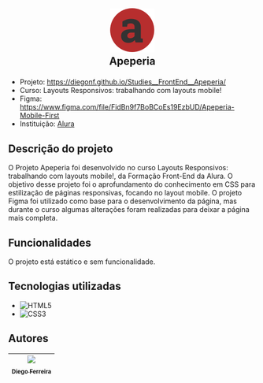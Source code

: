 ## <p align="center">![logo da Apeperia](./img/logo.svg)<br>Apeperia</p>

* Projeto: https://diegonf.github.io/Studies__FrontEnd__Apeperia/
* Curso: Layouts Responsivos: trabalhando com layouts mobile!
* Figma: https://www.figma.com/file/FidBn9f7BoBCoEs19EzbUD/Apeperia-Mobile-First
* Instituição: [Alura](https://www.alura.com.br)

## Descrição do projeto
O Projeto Apeperia foi desenvolvido no curso Layouts Responsivos: trabalhando com layouts mobile!, da Formação Front-End da Alura.
O objetivo desse projeto foi o aprofundamento do conhecimento em CSS para estilização de páginas responsivas, focando no layout mobile.
O projeto Figma foi utilizado como base para o desenvolvimento da página, mas durante o curso algumas alterações foram realizadas para deixar a página mais completa.

## Funcionalidades
O projeto está estático e sem funcionalidade.

## Tecnologias utilizadas
* ![HTML5](https://img.shields.io/badge/-HTML5-E34F26?style=flat-square&logo=html5&logoColor=white) 
* ![CSS3](https://img.shields.io/badge/-CSS3-1572B6?style=flat-square&logo=css3)

## Autores
| [<img src="https://avatars.githubusercontent.com/u/97759524?v=4" width=115><br><sub>Diego Ferreira</sub>](https://github.com/diegonf) | 
| :---: |
